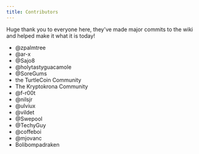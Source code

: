 ```yaml
---
title: Contributors
---
```


Huge thank you to everyone here, they've made major commits to the wiki and helped make it what it is today!

* @zpalmtree
* @ar-x
* @Sajo8
* @holytastyguacamole
* @SoreGums
* the TurtleCoin Community
* The Kryptokrona Community
* @f-r00t
* @nilsjr
* @ulviux
* @vildet
* @Swepool
* @TechyGuy
* @coffeboi
* @mjovanc
* Bolibompadraken
